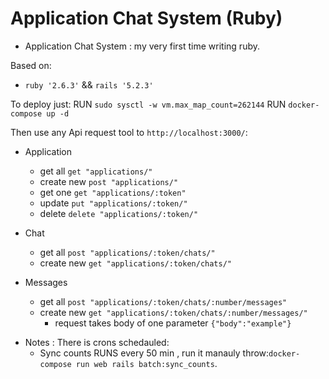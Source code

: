 # Application Chat System (Ruby)

- Application Chat System : my very first time writing ruby.

Based on:

* ```ruby '2.6.3'``` && ```rails '5.2.3'```

To deploy just:
RUN ```sudo sysctl -w vm.max_map_count=262144```
RUN ```docker-compose up -d```

Then use any Api request tool to ```http://localhost:3000/```:

- Application

  - get all ```get "applications/"``` 
  - create new ```post "applications/"``` 
  - get one ```get "applications/:token"``` 
  - update ```put "applications/:token/"``` 
  - delete ```delete "applications/:token/"``` 

- Chat

  - get all ```post "applications/:token/chats/"```
  - create new ```get "applications/:token/chats/"```

- Messages

  - get all ```post "applications/:token/chats/:number/messages"```
  - create new ```get "applications/:token/chats/:number/messages/"``` 
    * request takes body of one parameter ```{"body":"example"}```


* Notes : 
    There is crons schedauled:
    - Sync counts RUNS every 50 min , run it manauly throw:```docker-compose run web rails batch:sync_counts```.
